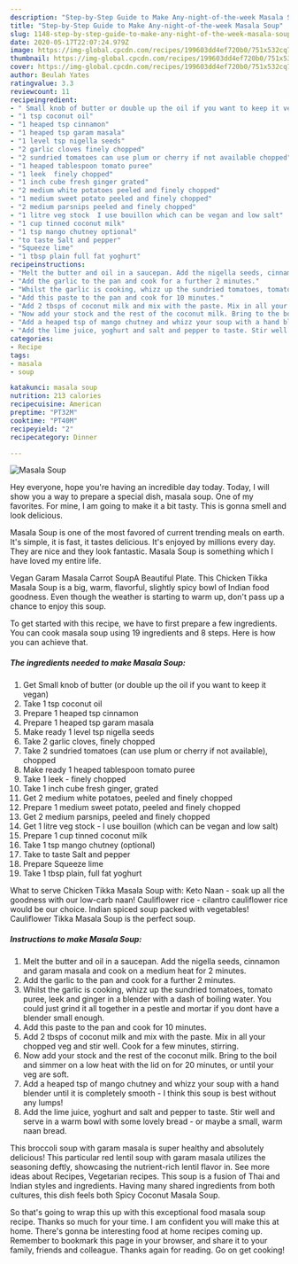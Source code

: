 ```yaml
---
description: "Step-by-Step Guide to Make Any-night-of-the-week Masala Soup"
title: "Step-by-Step Guide to Make Any-night-of-the-week Masala Soup"
slug: 1148-step-by-step-guide-to-make-any-night-of-the-week-masala-soup
date: 2020-05-17T22:07:24.979Z
image: https://img-global.cpcdn.com/recipes/199603dd4ef720b0/751x532cq70/masala-soup-recipe-main-photo.jpg
thumbnail: https://img-global.cpcdn.com/recipes/199603dd4ef720b0/751x532cq70/masala-soup-recipe-main-photo.jpg
cover: https://img-global.cpcdn.com/recipes/199603dd4ef720b0/751x532cq70/masala-soup-recipe-main-photo.jpg
author: Beulah Yates
ratingvalue: 3.3
reviewcount: 11
recipeingredient:
- " Small knob of butter or double up the oil if you want to keep it vegan"
- "1 tsp coconut oil"
- "1 heaped tsp cinnamon"
- "1 heaped tsp garam masala"
- "1 level tsp nigella seeds"
- "2 garlic cloves finely chopped"
- "2 sundried tomatoes can use plum or cherry if not available chopped"
- "1 heaped tablespoon tomato puree"
- "1 leek  finely chopped"
- "1 inch cube fresh ginger grated"
- "2 medium white potatoes peeled and finely chopped"
- "1 medium sweet potato peeled and finely chopped"
- "2 medium parsnips peeled and finely chopped"
- "1 litre veg stock  I use bouillon which can be vegan and low salt"
- "1 cup tinned coconut milk"
- "1 tsp mango chutney optional"
- "to taste Salt and pepper"
- "Squeeze lime"
- "1 tbsp plain full fat yoghurt"
recipeinstructions:
- "Melt the butter and oil in a saucepan. Add the nigella seeds, cinnamon and garam masala and cook on a medium heat for 2 minutes."
- "Add the garlic to the pan and cook for a further 2 minutes."
- "Whilst the garlic is cooking, whizz up the sundried tomatoes, tomato puree, leek and ginger in a blender with a dash of boiling water. You could just grind it all together in a pestle and mortar if you dont have a blender small enough."
- "Add this paste to the pan and cook for 10 minutes."
- "Add 2 tbsps of coconut milk and mix with the paste. Mix in all your chopped veg and stir well. Cook for a few minutes, stirring."
- "Now add your stock and the rest of the coconut milk. Bring to the boil and simmer on a low heat with the lid on for 20 minutes, or until your veg are soft."
- "Add a heaped tsp of mango chutney and whizz your soup with a hand blender until it is completely smooth - I think this soup is best without any lumps!"
- "Add the lime juice, yoghurt and salt and pepper to taste. Stir well and serve in a warm bowl with some lovely bread - or maybe a small, warm naan bread."
categories:
- Recipe
tags:
- masala
- soup

katakunci: masala soup 
nutrition: 213 calories
recipecuisine: American
preptime: "PT32M"
cooktime: "PT40M"
recipeyield: "2"
recipecategory: Dinner

---
```



![Masala Soup](https://img-global.cpcdn.com/recipes/199603dd4ef720b0/751x532cq70/masala-soup-recipe-main-photo.jpg)

Hey everyone, hope you're having an incredible day today. Today, I will show you a way to prepare a special dish, masala soup. One of my favorites. For mine, I am going to make it a bit tasty. This is gonna smell and look delicious.

Masala Soup is one of the most favored of current trending meals on earth. It's simple, it is fast, it tastes delicious. It's enjoyed by millions every day. They are nice and they look fantastic. Masala Soup is something which I have loved my entire life.

Vegan Garam Masala Carrot SoupA Beautiful Plate. This Chicken Tikka Masala Soup is a big, warm, flavorful, slightly spicy bowl of Indian food goodness. Even though the weather is starting to warm up, don&#39;t pass up a chance to enjoy this soup.


To get started with this recipe, we have to first prepare a few ingredients. You can cook masala soup using 19 ingredients and 8 steps. Here is how you can achieve that.

<!--inarticleads1-->

##### The ingredients needed to make Masala Soup:

1. Get  Small knob of butter (or double up the oil if you want to keep it vegan)
1. Take 1 tsp coconut oil
1. Prepare 1 heaped tsp cinnamon
1. Prepare 1 heaped tsp garam masala
1. Make ready 1 level tsp nigella seeds
1. Take 2 garlic cloves, finely chopped
1. Take 2 sundried tomatoes (can use plum or cherry if not available), chopped
1. Make ready 1 heaped tablespoon tomato puree
1. Take 1 leek - finely chopped
1. Take 1 inch cube fresh ginger, grated
1. Get 2 medium white potatoes, peeled and finely chopped
1. Prepare 1 medium sweet potato, peeled and finely chopped
1. Get 2 medium parsnips, peeled and finely chopped
1. Get 1 litre veg stock - I use bouillon (which can be vegan and low salt)
1. Prepare 1 cup tinned coconut milk
1. Take 1 tsp mango chutney (optional)
1. Take to taste Salt and pepper
1. Prepare Squeeze lime
1. Take 1 tbsp plain, full fat yoghurt


What to serve Chicken Tikka Masala Soup with: Keto Naan - soak up all the goodness with our low-carb naan! Cauliflower rice - cilantro cauliflower rice would be our choice. Indian spiced soup packed with vegetables! Cauliflower Tikka Masala Soup is the perfect soup. 

<!--inarticleads2-->

##### Instructions to make Masala Soup:

1. Melt the butter and oil in a saucepan. Add the nigella seeds, cinnamon and garam masala and cook on a medium heat for 2 minutes.
1. Add the garlic to the pan and cook for a further 2 minutes.
1. Whilst the garlic is cooking, whizz up the sundried tomatoes, tomato puree, leek and ginger in a blender with a dash of boiling water. You could just grind it all together in a pestle and mortar if you dont have a blender small enough.
1. Add this paste to the pan and cook for 10 minutes.
1. Add 2 tbsps of coconut milk and mix with the paste. Mix in all your chopped veg and stir well. Cook for a few minutes, stirring.
1. Now add your stock and the rest of the coconut milk. Bring to the boil and simmer on a low heat with the lid on for 20 minutes, or until your veg are soft.
1. Add a heaped tsp of mango chutney and whizz your soup with a hand blender until it is completely smooth - I think this soup is best without any lumps!
1. Add the lime juice, yoghurt and salt and pepper to taste. Stir well and serve in a warm bowl with some lovely bread - or maybe a small, warm naan bread.


This broccoli soup with garam masala is super healthy and absolutely delicious! This particular red lentil soup with garam masala utilizes the seasoning deftly, showcasing the nutrient-rich lentil flavor in. See more ideas about Recipes, Vegetarian recipes. This soup is a fusion of Thai and Indian styles and ingredients. Having many shared ingredients from both cultures, this dish feels both Spicy Coconut Masala Soup. 

So that's going to wrap this up with this exceptional food masala soup recipe. Thanks so much for your time. I am confident you will make this at home. There's gonna be interesting food at home recipes coming up. Remember to bookmark this page in your browser, and share it to your family, friends and colleague. Thanks again for reading. Go on get cooking!
